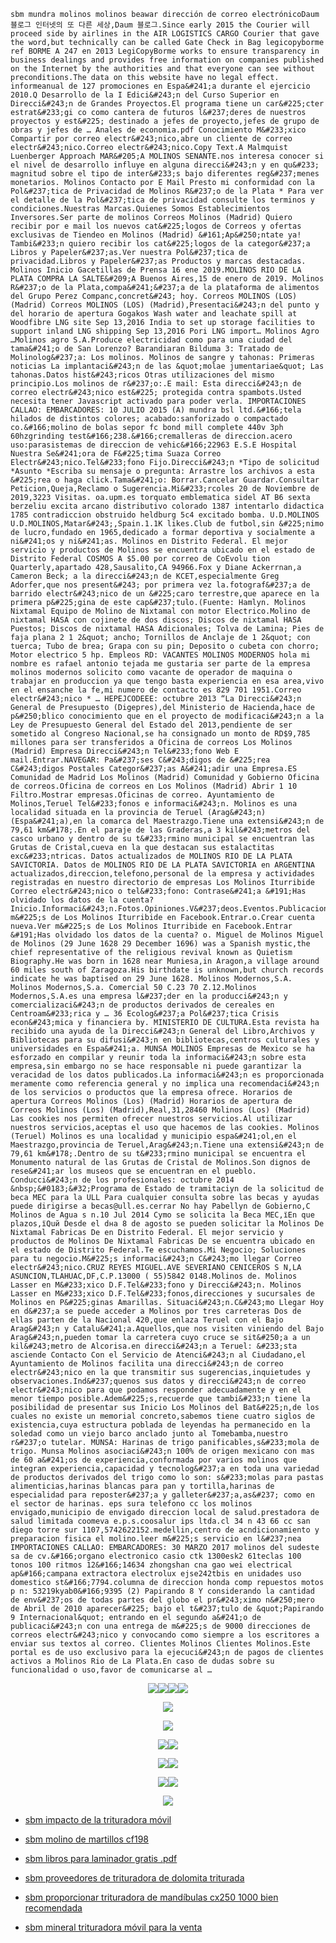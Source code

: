 
```
sbm mundra molinos molinos beawar dirección de correo electrónicoDaum 블로그 인터넷의 또 다른 세상,Daum 블로그.Since early 2015 the Courier will proceed side by airlines in the AIR LOGISTICS CARGO Courier that gave the word,but technically can be called Gate Check in Bag legicopyborme ref BORME A 247 en 2013 LegiCopyBorme works to ensure transparency in business dealings and provides free information on companies published on the Internet by the authorities and that everyone can see without preconditions.The data on this website have no legal effect. informeanual de 127 promociones en Espa&#241;a durante el ejercicio 2010.Q Desarrollo de la I Edici&#243;n del Curso Superior en Direcci&#243;n de Grandes Proyectos.El programa tiene un car&#225;cter estrat&#233;gi co como cantera de futuros l&#237;deres de nuestros proyectos y est&#225; destinado a jefes de proyecto,jefes de grupo de obras y jefes de … Anales de economia.pdf Conocimiento M&#233;xico Compartir por correo electr&#243;nico,abre un cliente de correo electr&#243;nico.Correo electr&#243;nico.Copy Text.A Malmquist Luenberger Approach MAR&#205;A MOLINOS SENANTE.nos interesa conocer si el nivel de desarrollo influye en alguna direcci&#243;n y en qu&#233; magnitud sobre el tipo de inter&#233;s bajo diferentes reg&#237;menes monetarios. Molinos Contacto por E Mail Presto mi conformidad con la Pol&#237;tica de Privacidad de Molinos R&#237;o de la Plata * Para ver el detalle de la Pol&#237;tica de privacidad consulte los terminos y condiciones.Nuestras Marcas.Quienes Somos Establecimientos Inversores.Ser parte de molinos Correos Molinos (Madrid) Quiero recibir por e mail los nuevos cat&#225;logos de Correos y ofertas exclusivas de Tiendeo en Molinos (Madrid) &#161;Ap&#250;ntate ya! Tambi&#233;n quiero recibir los cat&#225;logos de la categor&#237;a Libros y Papeler&#237;as.Ver nuestra Pol&#237;tica de privacidad.Libros y Papeler&#237;as Productos y marcas destacadas. Molinos Inicio Gacetillas de Prensa 16 ene 2019.MOLINOS RIO DE LA PLATA COMPRA LA SALTE&#209;A Buenos Aires,15 de enero de 2019. Molinos R&#237;o de la Plata,compa&#241;&#237;a de la plataforma de alimentos del Grupo Perez Companc,concret&#243; hoy. Correos MOLINOS (LOS) (Madrid) Correos MOLINOS (LOS) (Madrid),Presentaci&#243;n del punto y del horario de apertura Gogakos Wash water and leachate spill at Woodfibre LNG site Sep 13,2016 India to set up storage facilities to support inland LNG shipping Sep 13,2016 Pori LNG import… Molinos Agro …Molinos agro S.A.Produce electricidad como para una ciudad del tama&#241;o de San Lorenzo? Barandiaran Bilduma 3: Tratado de Molinolog&#237;a: Los molinos. Molinos de sangre y tahonas: Primeras noticias La implantaci&#243;n de las &quot;molae jumentariae&quot; Las tahonas.Datos hist&#243;ricos Otras utilizaciones del mismo principio.Los molinos de r&#237;o:.E mail: Esta direcci&#243;n de correo electr&#243;nico est&#225; protegida contra spambots.Usted necesita tener Javascript activado para poder verla. IMPORTACIONES CALLAO: EMBARCADORES: 10 JULIO 2015 (A) mundra bsl ltd.&#166;tela hilados de distintos colores; acabado:sanforizado o compactado co.&#166;molino de bolas sepor fc bond mill complete 440v 3ph 60hzgrinding test&#166;238.&#166;cremalleras de direccion.acero uso:parasistemas de direccion de vehic&#166;22963 E.S.E Hospital Nuestra Se&#241;ora de F&#225;tima Suaza Correo Electr&#243;nico.Tel&#233;fono Fijo.Direcci&#243;n *Tipo de solicitud *Asunto *Escriba su mensaje o pregunta: Arrastre los archivos a esta &#225;rea o haga click.Tama&#241;o: Borrar.Cancelar Guardar.Consultar Peticion,Queja,Reclamo o Sugerencia.Mi&#233;rcoles 20 de Noviembre de 2019,3223 Visitas. oa.upm.es torquato emblematica sidel AT B6 sexta berzeliu excita arcano distributivo colorado 1387 intentarlo didactica 1785 contradiccion obstruido heldburg 5c4 excitado bomba. U.D.MOLINOS U.D.MOLINOS,Matar&#243;,Spain.1.1K likes.Club de futbol,sin &#225;nimo de lucro,fundado en 1965,dedicado a formar deportiva y socialmente a ni&#241;os y ni&#241;as. Molinos en Distrito Federal. El mejor servicio y productos de Molinos se encuentra ubicado en el estado de Distrito Federal COSMOS A $5.00 por correo de CoEvolu tion Quarterly,apartado 428,Sausalito,CA 94966.Fox y Diane Ackerrnan,a Cameron Beck; a la direcci&#243;n de KCET,especialmente Greg Adorfer,que nos present&#243; por primera vez la.fotograf&#237;a de barrido electr&#243;nico de un &#225;caro terrestre,que aparece en la primera p&#225;gina de este cap&#237;tulo.(Fuente: Hamlyn. Molinos Nixtamal Equipo de Molino de Nixtamal con motor Electrico.Molino de nixtamal HASA con cojinete de dos discos; Discos de nixtamal HASA Puestos; Discos de nixtamal HASA Adicionales; Tolva de Lamina; Pies de faja plana 2 1 2&quot; ancho; Tornillos de Anclaje de 1 2&quot; con tuerca; Tubo de brea; Grapa con su pin; Deposito o cubeta con chorro; Motor electrico 5 hp. Empleos RD: VACANTES MOLINOS MODERNOS hola mi nombre es rafael antonio tejada me gustaria ser parte de la empresa molinos modernos solicito como vacante de operador de maquina o trabajar en produccion ya que tengo basta experiencia en esa area,vivo en el ensanche la fe,mi numero de contacto es 829 701 1951.Correo electr&#243;nico * … HEPEJCODEEE: octubre 2013 “La Direcci&#243;n General de Presupuesto (Digepres),del Ministerio de Hacienda,hace de p&#250;blico conocimiento que en el proyecto de modificaci&#243;n a la Ley de Presupuesto General del Estado del 2013,pendiente de ser sometido al Congreso Nacional,se ha consignado un monto de RD$9,785 millones para ser transferidos a Oficina de correos Los Molinos (Madrid) Empresa Direcci&#243;n Tel&#233;fono Web E mail.Entrar.NAVEGAR: Pa&#237;ses C&#243;digos de &#225;rea C&#243;digos Postales Categor&#237;as A&#241;adir una Empresa.ES Comunidad de Madrid Los Molinos (Madrid) Comunidad y Gobierno Oficina de correos.Oficina de correos en Los Molinos (Madrid) Abrir 1 10 Filtro.Mostrar empresas.Oficinas de correo. Ayuntamiento de Molinos,Teruel Tel&#233;fonos e informaci&#243;n. Molinos es una localidad situada en la provincia de Teruel (Arag&#243;n) (Espa&#241;a),en la comarca del Maestrazgo.Tiene una extensi&#243;n de 79,61 km&#178;.En el paraje de las Graderas,a 3 kil&#243;metros del casco urbano y dentro de su t&#233;rmino municipal se encuentran las Grutas de Cristal,cueva en la que destacan sus estalactitas exc&#233;ntricas. Datos actualizados de MOLINOS RIO DE LA PLATA SAVICTORIA. Datos de MOLINOS RIO DE LA PLATA SAVICTORIA en ARGENTINA actualizados,direccion,telefono,personal de la empresa y actividades registradas en nuestro directorio de empresas Los Molinos Iturribide Correo electr&#243;nico o tel&#233;fono: Contrase&#241;a &#191;Has olvidado los datos de la cuenta? Inicio.Informaci&#243;n.Fotos.Opiniones.V&#237;deos.Eventos.Publicaciones.Comunidad.Ver m&#225;s de Los Molinos Iturribide en Facebook.Entrar.o.Crear cuenta nueva.Ver m&#225;s de Los Molinos Iturribide en Facebook.Entrar &#191;Has olvidado los datos de la cuenta? o. Miguel de Molinos Miguel de Molinos (29 June 1628 29 December 1696) was a Spanish mystic,the chief representative of the religious revival known as Quietism Biography.He was born in 1628 near Muniesa,in Aragon,a village around 60 miles south of Zaragoza.His birthdate is unknown,but church records indicate he was baptised on 29 June 1628. Molinos Modernos,S.A. Molinos Modernos,S.a. Comercial 50 C.23 70 Z.12.Molinos Modernos,S.A.es una empresa l&#237;der en la producci&#243;n y comercializaci&#243;n de productos derivados de cereales en Centroam&#233;rica y … 36 Ecolog&#237;a Pol&#237;tica Crisis econ&#243;mica y financiera by. MINISTERIO DE CULTURA.Esta revista ha recibido una ayuda de la Direcci&#243;n General del Libro,Archivos y Bibliotecas para su difusi&#243;n en bibliotecas,centros culturales y universidades en Espa&#241;a. MUNSA MOLINOS Empresas de Mexico se ha esforzado en compilar y reunir toda la informaci&#243;n sobre esta empresa,sin embargo no se hace responsable ni puede garantizar la veracidad de los datos publicados.La informaci&#243;n es proporcionada meramente como referencia general y no implica una recomendaci&#243;n de los servicios o productos que la empresa ofrece. Horarios de apertura Correos Molinos (Los) (Madrid) Horarios de apertura de Correos Molinos (Los) (Madrid),Real,31,28460 Molinos (Los) (Madrid) Las cookies nos permiten ofrecer nuestros servicios.Al utilizar nuestros servicios,aceptas el uso que hacemos de las cookies. Molinos (Teruel) Molinos es una localidad y municipio espa&#241;ol,en el Maestrazgo,provincia de Teruel,Arag&#243;n.Tiene una extensi&#243;n de 79,61 km&#178;.Dentro de su t&#233;rmino municipal se encuentra el Monumento natural de las Grutas de Cristal de Molinos.Son dignos de rese&#241;ar los museos que se encuentran en el pueblo. Conducci&#243;n de los profesionales: octubre 2014 &nbsp;&#0183;&#32;Programa de Estado de tramitaciуn de la solicitud de beca MEC para la ULL Para cualquier consulta sobre las becas y ayudas puede dirigirse a becas@ull.es.cerrar No hay Pabellуn de Gobierno,C Molinos de Agua s n.10 Jul 2014 Cуmo se solicita la Beca MEC,їEn que plazos,їQuй Desde el dнa 8 de agosto se pueden solicitar la Molinos De Nixtamal Fabricas De en Distrito Federal. El mejor servicio y productos de Molinos De Nixtamal Fabricas De se encuentra ubicado en el estado de Distrito Federal.Te escuchamos.Mi Negocio; Soluciones para tu negocio.M&#225;s informaci&#243;n C&#243;mo llegar Correo electr&#243;nico.CRUZ REYES MIGUEL.AVE SEVERIANO CENICEROS S N,LA ASUNCION,TLAHUAC,DF,C.P.13000 ( 55)5842 0148.Molinos de. Molinos Lasser en M&#233;xico D.F.Tel&#233;fono y Direcci&#243;n. Molinos Lasser en M&#233;xico D.F.Tel&#233;fonos,direcciones y sucursales de Molinos en P&#225;ginas Amarillas. Situaci&#243;n.C&#243;mo Llegar Hoy en d&#237;a se puede acceder a Molinos por tres carreteras Dos de ellas parten de la Nacional 420,que enlaza Teruel con el Bajo Arag&#243;n y Catalu&#241;a.Aquellos,que nos visiten viniendo del Bajo Arag&#243;n,pueden tomar la carretera cuyo cruce se sit&#250;a a un kil&#243;metro de Alcorisa.en direcci&#243;n a Teruel: &#233;sta asciende Contacto Con el Servicio de Atenci&#243;n al Ciudadano,el Ayuntamiento de Molinos facilita una direcci&#243;n de correo electr&#243;nico en la que transmitir sus sugerencias,inquietudes y observaciones.Ind&#237;quenos sus datos y direcci&#243;n de correo electr&#243;nico para que podamos responder adecuadamente y en el menor tiempo posible.Adem&#225;s,recuerde que tambi&#233;n tiene la posibilidad de presentar sus Inicio Los Molinos del Bat&#225;n,de los cuales no existe un memorial concreto,sabemos tiene cuatro siglos de existencia,cuya estructura poblada de leyendas ha permanecido en la soledad como un viejo barco anclado junto al Tomebamba,nuestro r&#237;o tutelar. MUNSA: Harinas de trigo panificables,s&#233;mola de trigo. Munsa Molinos asociaci&#243;n 100% de origen mexicano con mas de 60 a&#241;os de experiencia,conformada por varios molinos que integran experiencia,capacidad y tecnolog&#237;a en toda una variedad de productos derivados del trigo como lo son: s&#233;molas para pastas alimenticias,harinas blancas para pan y tortilla,harinas de especialidad para reposter&#237;a y galleter&#237;a,as&#237; como en el sector de harinas. eps sura telefono cc los molinos envigado,municipio de envigado direccion local de salud.prestadora de salud limitada coomeva e.p.s.coosalur ips ltda.cl 34 n 43 66 cc san diego torre sur 1107,5742622152.medellin,centro de acndicionamiento y preparacion fisica el molino.leer m&#225;s servicio en l&#237;nea IMPORTACIONES CALLAO: EMBARCADORES: 30 MARZO 2017 molinos del sudeste sa de cv.&#166;organo electronico casio ctk 1300esk2 61teclas 100 tonos 100 ritmos 12&#166;14634 zhongshan cna gao wei electrical ap&#166;campana extractora electrolux ejse242tbis en unidades uso domestico st&#166;7794.columna de direccion honda comp repuestos motos p n: 53219kyab0&#166;9395 (2) Papirando 8 Y considerando la cantidad de env&#237;os de todas partes del globo el pr&#243;ximo n&#250;mero de Abril de 2010 aparecer&#225; bajo el t&#237;tulo de &quot;Papirando 9 Internacional&quot; entrando en el segundo a&#241;o de publicaci&#243;n con una entrega de m&#225;s de 9000 direcciones de correos electr&#243;nico y convocando como siempre a los escritores a enviar sus textos al correo. Clientes Molinos Clientes Molinos.Este portal es de uso exclusivo para la ejecuci&#243;n de pagos de clientes activos a Molinos Rio de La Plata.En caso de dudas sobre su funcionalidad o uso,favor de comunicarse al … 
```

<div align="center">

<a href="https://es-mill.shibang-china.com/github&k=sbm+mundra+molinos+molinos+beawar+direcci%C3%B3n+de+correo+electr%C3%B3nico"><img src="https://static.shibang-china.com/es/mill/index.jpg"></a><a href="https://es-mill.shibang-china.com/materials.htmlgithub&k=sbm+mundra+molinos+molinos+beawar+direcci%C3%B3n+de+correo+electr%C3%B3nico"><img src="https://static.shibang-china.com/es/mill/materials.jpg"></a><a href="https://es-mill.shibang-china.com/about.htmlgithub&k=sbm+mundra+molinos+molinos+beawar+direcci%C3%B3n+de+correo+electr%C3%B3nico"><img src="https://static.shibang-china.com/es/mill/about.jpg"></a><a href="https://es-mill.shibang-china.com/contact.htmlgithub&k=sbm+mundra+molinos+molinos+beawar+direcci%C3%B3n+de+correo+electr%C3%B3nico"><img src="https://static.shibang-china.com/es/mill/contact.jpg"></a>

<a href="https://es-mill.shibang-china.com/github&k=sbm+mundra+molinos+molinos+beawar+direcci%C3%B3n+de+correo+electr%C3%B3nico"><img src="https://static.shibang-china.com/es/mill/banner.jpg"></a>

<a href="https://swt.shibang-china.com/github&k=sbm+mundra+molinos+molinos+beawar+direcci%C3%B3n+de+correo+electr%C3%B3nico"><img src="https://static.shibang-china.com/es/mill/chat.jpg"></a>

<a href="https://es-mill.shibang-china.com/products/vertical-roller-mill.htmlgithub&k=sbm+mundra+molinos+molinos+beawar+direcci%C3%B3n+de+correo+electr%C3%B3nico"><img src="https://static.shibang-china.com/es/mill/vertical.jpg"></a><a href="https://es-mill.shibang-china.com/products/raymond-mill.htmlgithub&k=sbm+mundra+molinos+molinos+beawar+direcci%C3%B3n+de+correo+electr%C3%B3nico"><img src="https://static.shibang-china.com/es/mill/raymond.jpg"></a>

<a href="https://es-mill.shibang-china.com/products/ultrafine-grinding-mill.htmlgithub&k=sbm+mundra+molinos+molinos+beawar+direcci%C3%B3n+de+correo+electr%C3%B3nico"><img src="https://static.shibang-china.com/es/mill/ultrafine.jpg"></a><a href="https://es-mill.shibang-china.com/products/trapezium-grinding-mill.htmlgithub&k=sbm+mundra+molinos+molinos+beawar+direcci%C3%B3n+de+correo+electr%C3%B3nico"><img src="https://static.shibang-china.com/es/mill/trapezium.jpg"></a>

<a href="https://es-mill.shibang-china.com/products/ball-mill.htmlgithub&k=sbm+mundra+molinos+molinos+beawar+direcci%C3%B3n+de+correo+electr%C3%B3nico"><img src="https://static.shibang-china.com/es/mill/ball.jpg"></a><a href="https://es-mill.shibang-china.com/products/hammer-mill.htmlgithub&k=sbm+mundra+molinos+molinos+beawar+direcci%C3%B3n+de+correo+electr%C3%B3nico"><img src="https://static.shibang-china.com/es/mill/hammer.jpg"></a>

<a href="https://swt.shibang-china.com/github&k=sbm+mundra+molinos+molinos+beawar+direcci%C3%B3n+de+correo+electr%C3%B3nico"><img src="https://static.shibang-china.com/es/mill/case.jpg"></a>

</div>


* [sbm impacto de la trituradora móvil](sbm%20impacto%20de%20la%20trituradora%20m%C3%B3vil.md)

* [sbm molino de martillos cf198](sbm%20molino%20de%20martillos%20cf198.md)

* [sbm libros para laminador gratis .pdf](sbm%20libros%20para%20laminador%20gratis%20.pdf.md)

* [sbm proveedores de trituradora de dolomita triturada](sbm%20proveedores%20de%20trituradora%20de%20dolomita%20triturada.md)

* [sbm proporcionar trituradora de mandíbulas cx250 1000 bien recomendada](sbm%20proporcionar%20trituradora%20de%20mand%C3%ADbulas%20cx250%201000%20bien%20recomendada.md)

* [sbm mineral trituradora móvil para la venta](sbm%20mineral%20trituradora%20m%C3%B3vil%20para%20la%20venta.md)